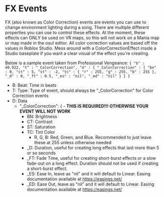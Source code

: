 # FX Events
FX (also known as Color Correction) events are events you can use to change environment lighting during a song. There are multiple different properties you can use to control these effects.
At the moment, these effects can ONLY be used on VR maps, so this will not work on a Mania map or map made in the osu! editor.
All color correction values are based off the values in Roblox Studio. Mess around with a ColorCorrectionEffect inside a Studio baseplate if you want a clear visual of the effect you're creating.

Below is a sample event taken from Professional Vengeance:
`{
  "b" : 40.922,
  "t" : "_ColorCorrection",
  "d" : {
    "_ColorCorrection" : {
      "bn" : 0,
      "ct" : 5,
      "st" : -2,
      "tc" : {
        "r" : 255,
        "g" : 255,
        "b" : 255
      },
      "_d" : 0,
      "_ft" : 0.5,
      "_es" : "nil",
      "_ed" : "nil"
    }
  }
}`

- B: Beat: Time in beats
- T: Type: Type of event, should always be "_ColorCorrection" for Color Correction events
- D: Data
  - "_ColorCorrection": { - **THIS IS REQUIRED!!! OTHERWISE YOUR EVENT WILL NOT WORK**
    - BN: Brightness
    - CT: Contrast
    - ST: Saturation
    - TC: Tint Color
      - R, G, B: Red, Green, and Blue. Recommended to just leave these at 255 unless otherwise needed
    - _D: Duration, useful for creating long effects that last more than 5 or so seconds
    - _FT: Fade Time, useful for creating short-burst effects or a slow fade-out on a long effect. Duration should not be used if creating a short-burst effect.
    - _ES: Ease In, leave as "nil" and it will default to Linear. Easing documentation available at https://easings.net/
    - _ED: Ease Out, leave as "nil" and it will default to Linear. Easing documentation available at https://easings.net/
